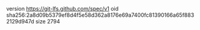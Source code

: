 version https://git-lfs.github.com/spec/v1
oid sha256:2a8d09b5379ef8d4f5e58d362a8176e69a7400fc81390166a65f8832129d947d
size 2794
